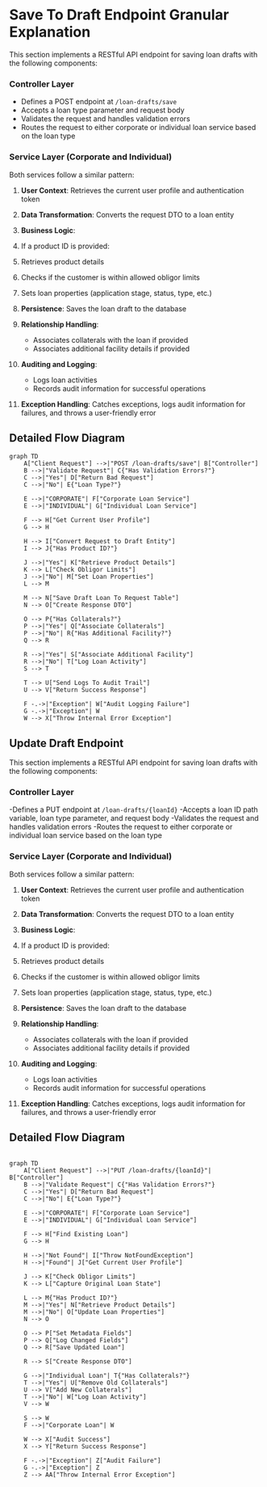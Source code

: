 # Save To Draft Endpoint Granular Explanation

This section implements a RESTful API endpoint for saving loan drafts with the following components:

### Controller Layer

- Defines a POST endpoint at `/loan-drafts/save`
- Accepts a loan type parameter and request body
- Validates the request and handles validation errors
- Routes the request to either corporate or individual loan service based on the loan type

### Service Layer (Corporate and Individual)

Both services follow a similar pattern:

1. **User Context**: Retrieves the current user profile and authentication token
2. **Data Transformation**: Converts the request DTO to a loan entity
3. **Business Logic**:

4. If a product ID is provided:

5. Retrieves product details
6. Checks if the customer is within allowed obligor limits
7. Sets loan properties (application stage, status, type, etc.)

8. **Persistence**: Saves the loan draft to the database
9. **Relationship Handling**:

   - Associates collaterals with the loan if provided
   - Associates additional facility details if provided

10. **Auditing and Logging**:

    - Logs loan activities
    - Records audit information for successful operations

11. **Exception Handling**: Catches exceptions, logs audit information for failures, and throws a user-friendly error

## Detailed Flow Diagram

```mermaid
graph TD
    A["Client Request"] -->|"POST /loan-drafts/save"| B["Controller"]
    B -->|"Validate Request"| C{"Has Validation Errors?"}
    C -->|"Yes"| D["Return Bad Request"]
    C -->|"No"| E{"Loan Type?"}

    E -->|"CORPORATE"| F["Corporate Loan Service"]
    E -->|"INDIVIDUAL"| G["Individual Loan Service"]

    F --> H["Get Current User Profile"]
    G --> H

    H --> I["Convert Request to Draft Entity"]
    I --> J{"Has Product ID?"}

    J -->|"Yes"| K["Retrieve Product Details"]
    K --> L["Check Obligor Limits"]
    J -->|"No"| M["Set Loan Properties"]
    L --> M

    M --> N["Save Draft Loan To Request Table"]
    N --> O["Create Response DTO"]

    O --> P{"Has Collaterals?"}
    P -->|"Yes"| Q["Associate Collaterals"]
    P -->|"No"| R{"Has Additional Facility?"}
    Q --> R

    R -->|"Yes"| S["Associate Additional Facility"]
    R -->|"No"| T["Log Loan Activity"]
    S --> T

    T --> U["Send Logs To Audit Trail"]
    U --> V["Return Success Response"]

    F -.->|"Exception"| W["Audit Logging Failure"]
    G -.->|"Exception"| W
    W --> X["Throw Internal Error Exception"]
```

## Update Draft Endpoint

This section implements a RESTful API endpoint for saving loan drafts with the following components:

### Controller Layer

-Defines a PUT endpoint at `/loan-drafts/{loanId}`
-Accepts a loan ID path variable, loan type parameter, and request body
-Validates the request and handles validation errors
-Routes the request to either corporate or individual loan service based on the loan type

### Service Layer (Corporate and Individual)

Both services follow a similar pattern:

1. **User Context**: Retrieves the current user profile and authentication token
2. **Data Transformation**: Converts the request DTO to a loan entity
3. **Business Logic**:

4. If a product ID is provided:

5. Retrieves product details
6. Checks if the customer is within allowed obligor limits
7. Sets loan properties (application stage, status, type, etc.)

8. **Persistence**: Saves the loan draft to the database
9. **Relationship Handling**:

   - Associates collaterals with the loan if provided
   - Associates additional facility details if provided

10. **Auditing and Logging**:

    - Logs loan activities
    - Records audit information for successful operations

11. **Exception Handling**: Catches exceptions, logs audit information for failures, and throws a user-friendly error

## Detailed Flow Diagram

```mermaid

graph TD
    A["Client Request"] -->|"PUT /loan-drafts/{loanId}"| B["Controller"]
    B -->|"Validate Request"| C{"Has Validation Errors?"}
    C -->|"Yes"| D["Return Bad Request"]
    C -->|"No"| E{"Loan Type?"}

    E -->|"CORPORATE"| F["Corporate Loan Service"]
    E -->|"INDIVIDUAL"| G["Individual Loan Service"]

    F --> H["Find Existing Loan"]
    G --> H

    H -->|"Not Found"| I["Throw NotFoundException"]
    H -->|"Found"| J["Get Current User Profile"]

    J --> K["Check Obligor Limits"]
    K --> L["Capture Original Loan State"]

    L --> M{"Has Product ID?"}
    M -->|"Yes"| N["Retrieve Product Details"]
    M -->|"No"| O["Update Loan Properties"]
    N --> O

    O --> P["Set Metadata Fields"]
    P --> Q["Log Changed Fields"]
    Q --> R["Save Updated Loan"]

    R --> S["Create Response DTO"]

    G -->|"Individual Loan"| T{"Has Collaterals?"}
    T -->|"Yes"| U["Remove Old Collaterals"]
    U --> V["Add New Collaterals"]
    T -->|"No"| W["Log Loan Activity"]
    V --> W

    S --> W
    F -->|"Corporate Loan"| W

    W --> X["Audit Success"]
    X --> Y["Return Success Response"]

    F -.->|"Exception"| Z["Audit Failure"]
    G -.->|"Exception"| Z
    Z --> AA["Throw Internal Error Exception"]

```
